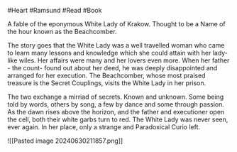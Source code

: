 #Heart #Ramsund #Read #Book 

A fable of the eponymous White Lady of Krakow. Thought to be a Name of the hour known as the Beachcomber.

The story goes that the White Lady was a well travelled woman who came to learn many lessons and knowledge which she could attain with her lady-like wiles. Her affairs were many and her lovers even more. When her father - the count- found out about her deed, he was deeply disappointed and arranged for her execution. The Beachcomber, whose most praised treasure is the Secret Couplings, visits the White Lady in her prison.

The two exchange a mirriad of secrets. Known and unknown. Some being told by words, others by song, a few by dance and some through passion. As the dawn rises above the horizon, and the father and executioner open the cell, both their white garbs turn to red. The White Lady was never seen, ever again. In her place, only a strange and Paradoxical Curio left.

![[Pasted image 20240630211857.png]]
